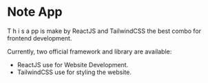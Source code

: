# Note App

T h i s  a pp is make by ReactJS and TailwindCSS the best combo for frontend development.

Currently, two official framework and  library are available:

- ReactJS use for Website Development.
- TailwindCSS use for styling the website.
